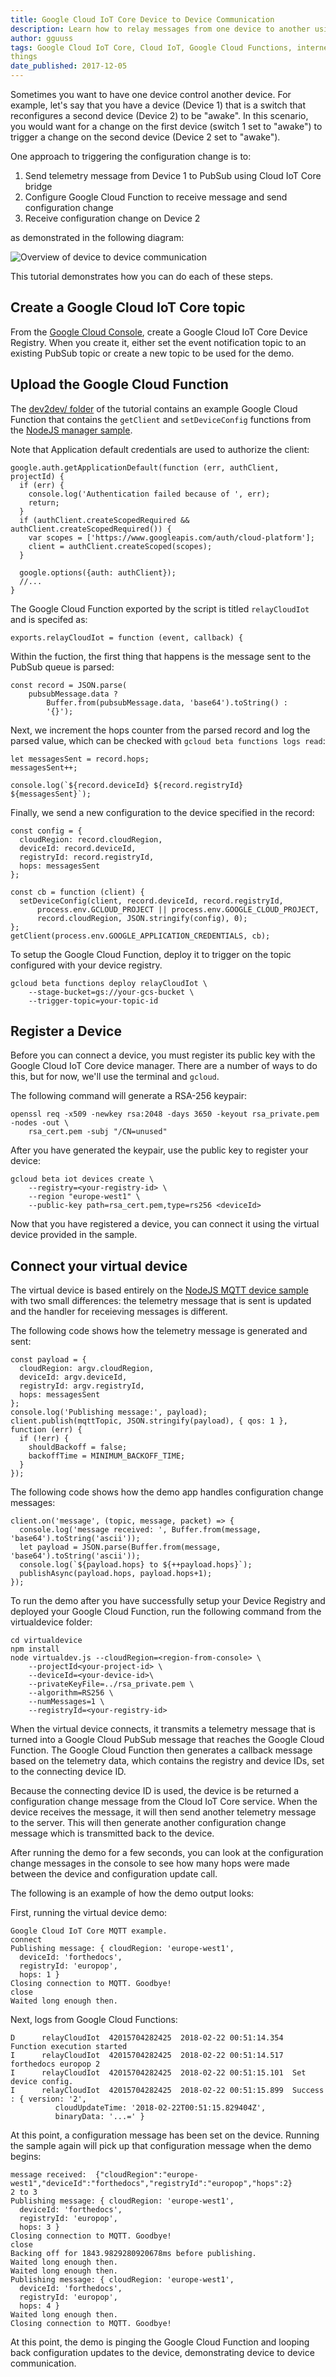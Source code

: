 ```yaml
---
title: Google Cloud IoT Core Device to Device Communication
description: Learn how to relay messages from one device to another using Google Cloud Functions.
author: gguuss
tags: Google Cloud IoT Core, Cloud IoT, Google Cloud Functions, internet of
things
date_published: 2017-12-05
---
```


Sometimes you want to have one device control another device. For example, let's
say that you have a device (Device 1) that is a switch that reconfigures a
second device (Device 2) to be "awake". In this scenario, you would want for a
change on the first device (switch 1 set to "awake") to trigger a change on the
second device (Device 2 set to "awake").

One approach to triggering the configuration change is to:

1. Send telemetry message from Device 1 to PubSub using Cloud IoT Core bridge
1. Configure Google Cloud Function to receive message and send configuration change
1. Receive configuration change on Device 2

as demonstrated in the following diagram:

![Overview of device to device communication](https://storage.googleapis.com/gcp-community/tutorials/iot-device-to-device/overview.png)

This tutorial demonstrates how you can do each of these steps.

## Create a Google Cloud IoT Core topic

From the [Google Cloud Console](https://console.cloud.google.com/iot), create
a Google Cloud IoT Core Device Registry. When you create it, either set the
event notification topic to an existing PubSub topic or create a new topic to
be used for the demo.

## Upload the Google Cloud Function
The [dev2dev/ folder](https://github.com/GoogleCloudPlatform/community/tree/master/tutorials/iot-device-to-device/dev2dev)
of the tutorial contains an example Google Cloud Function that contains the
`getClient` and `setDeviceConfig` functions from the
[NodeJS manager sample](https://github.com/GoogleCloudPlatform/nodejs-docs-samples/tree/master/iot/manager).

Note that Application default credentials are used to authorize the client:

    google.auth.getApplicationDefault(function (err, authClient, projectId) {
      if (err) {
        console.log('Authentication failed because of ', err);
        return;
      }
      if (authClient.createScopedRequired && authClient.createScopedRequired()) {
        var scopes = ['https://www.googleapis.com/auth/cloud-platform'];
        client = authClient.createScoped(scopes);
      }

      google.options({auth: authClient});
      //...
    }

The Google Cloud Function exported by the script is titled `relayCloudIot` and
is specifed as:

    exports.relayCloudIot = function (event, callback) {

Within the fuction, the first thing that happens is the message sent to the
PubSub queue is parsed:

    const record = JSON.parse(
        pubsubMessage.data ?
            Buffer.from(pubsubMessage.data, 'base64').toString() :
            '{}');

Next, we increment the hops counter from the parsed record and log the parsed
value, which can be checked with `gcloud beta functions logs read`:

    let messagesSent = record.hops;
    messagesSent++;

    console.log(`${record.deviceId} ${record.registryId} ${messagesSent}`);

Finally, we send a new configuration to the device specified in the record:

    const config = {
      cloudRegion: record.cloudRegion,
      deviceId: record.deviceId,
      registryId: record.registryId,
      hops: messagesSent
    };

    const cb = function (client) {
      setDeviceConfig(client, record.deviceId, record.registryId,
          process.env.GCLOUD_PROJECT || process.env.GOOGLE_CLOUD_PROJECT,
          record.cloudRegion, JSON.stringify(config), 0);
    };
    getClient(process.env.GOOGLE_APPLICATION_CREDENTIALS, cb);

To setup the Google Cloud Function, deploy it to trigger on the topic
configured with your device registry.

    gcloud beta functions deploy relayCloudIot \
        --stage-bucket=gs://your-gcs-bucket \
        --trigger-topic=your-topic-id

## Register a Device

Before you can connect a device, you must register its public key with the
Google Cloud IoT Core device manager. There are a number of ways to do this,
but for now, we'll use the terminal and `gcloud`.

The following command will generate a RSA-256 keypair:

    openssl req -x509 -newkey rsa:2048 -days 3650 -keyout rsa_private.pem -nodes -out \
        rsa_cert.pem -subj "/CN=unused"

After you have generated the keypair, use the public key to register your
device:

    gcloud beta iot devices create \
        --registry=<your-registry-id> \
        --region "europe-west1" \
        --public-key path=rsa_cert.pem,type=rs256 <deviceId>

Now that you have registered a device, you can connect it using the virtual
device provided in the sample.

##  Connect your virtual device

The virtual device is based entirely on the [NodeJS MQTT device sample](https://github.com/GoogleCloudPlatform/nodejs-docs-samples/tree/master/iot/mqtt_example)
with two small differences: the telemetry message that is sent is updated and
the handler for receieving messages is different.

The following code shows how the telemetry message is generated and sent:

    const payload = {
      cloudRegion: argv.cloudRegion,
      deviceId: argv.deviceId,
      registryId: argv.registryId,
      hops: messagesSent
    };
    console.log('Publishing message:', payload);
    client.publish(mqttTopic, JSON.stringify(payload), { qos: 1 }, function (err) {
      if (!err) {
        shouldBackoff = false;
        backoffTime = MINIMUM_BACKOFF_TIME;
      }
    });

The following code shows how the demo app handles configuration change
messages:

    client.on('message', (topic, message, packet) => {
      console.log('message received: ', Buffer.from(message, 'base64').toString('ascii'));
      let payload = JSON.parse(Buffer.from(message, 'base64').toString('ascii'));
      console.log(`${payload.hops} to ${++payload.hops}`);
      publishAsync(payload.hops, payload.hops+1);
    });

To run the demo after you have successfully setup your Device Registry and
deployed your Google Cloud Function, run the following command from the
virtualdevice folder:

    cd virtualdevice
    npm install
    node virtualdev.js --cloudRegion=<region-from-console> \
        --projectId<your-project-id> \
        --deviceId=<your-device-id>\
        --privateKeyFile=../rsa_private.pem \
        --algorithm=RS256 \
        --numMessages=1 \
        --registryId=<your-registry-id>

When the virtual device connects, it transmits a telemetry message that is
turned into a Google Cloud PubSub message that reaches the Google Cloud
Function. The Google Cloud Function then generates a callback message based on
the telemetry data, which contains the registry and device IDs, set to the
connecting device ID.

Because the connecting device ID is used, the device is be returned a
configuration change message from the Cloud IoT Core service.  When the device
receives the message, it will then send another telemetry message to the
server. This will then generate another configuration change message which
is transmitted back to the device.

After running the demo for a few seconds, you can look at the configuration
change messages in the console to see how many hops were made between the device
and configuration update call.

The following is an example of how the demo output looks:

First, running the virtual device demo:

    Google Cloud IoT Core MQTT example.
    connect
    Publishing message: { cloudRegion: 'europe-west1',
      deviceId: 'forthedocs',
      registryId: 'europop',
      hops: 1 }
    Closing connection to MQTT. Goodbye!
    close
    Waited long enough then.

Next, logs from Google Cloud Functions:

    D      relayCloudIot  42015704282425  2018-02-22 00:51:14.354  Function execution started
    I      relayCloudIot  42015704282425  2018-02-22 00:51:14.517  forthedocs europop 2
    I      relayCloudIot  42015704282425  2018-02-22 00:51:15.101  Set device config.
    I      relayCloudIot  42015704282425  2018-02-22 00:51:15.899  Success : { version: '2',
              cloudUpdateTime: '2018-02-22T00:51:15.829404Z',
              binaryData: '...=' }

At this point, a configuration message has been set on the device. Running the
sample again will pick up that configuration message when the demo begins:

    message received:  {"cloudRegion":"europe-west1","deviceId":"forthedocs","registryId":"europop","hops":2}
    2 to 3
    Publishing message: { cloudRegion: 'europe-west1',
      deviceId: 'forthedocs',
      registryId: 'europop',
      hops: 3 }
    Closing connection to MQTT. Goodbye!
    close
    Backing off for 1843.9829280920678ms before publishing.
    Waited long enough then.
    Waited long enough then.
    Publishing message: { cloudRegion: 'europe-west1',
      deviceId: 'forthedocs',
      registryId: 'europop',
      hops: 4 }
    Waited long enough then.
    Closing connection to MQTT. Goodbye!

At this point, the demo is pinging the Google Cloud Function and looping back
configuration updates to the device, demonstrating device to device communication.
